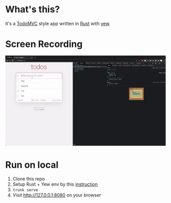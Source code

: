 # What's this?
It's a [TodoMVC](https://todomvc.com/) style app written in [Rust](https://www.rust-lang.org/) with [yew](https://yew.rs/docs/concepts/html/events).

# Screen Recording
![Recording](./recording.gif)

# Run on local
1. Clone this repo
2. Setup Rust + Yew env by this [instruction](https://yew.rs/docs/getting-started/introduction)
3. `trunk serve`
4. Visit http://127.0.0.1:8080 on your browser
